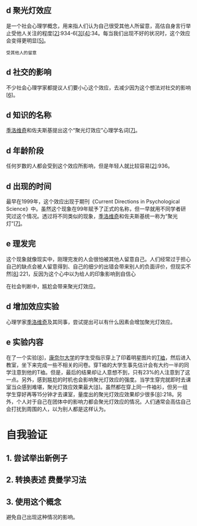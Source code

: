 ## d 聚光灯效应

是一个社会心理学概念，用来指人们认为自己很受其他人所留意，高估自身言行举止受他人关注的程度[[2\]](https://zh.wikipedia.org/wiki/聚光燈效應#cite_note-:3-2):934-6[[3\]](https://zh.wikipedia.org/wiki/聚光燈效應#cite_note-3)[[4\]](https://zh.wikipedia.org/wiki/聚光燈效應#cite_note-4):34。每当我们出现不好的状况时，这个效应会变得更明显[[5\]](https://zh.wikipedia.org/wiki/聚光燈效應#cite_note-5)。

```\
受其他人的留意
```



## d 社交的影响

不少社会心理学家都提议人们要小心这个效应，去减少因为这个想法对社交的影响[[6\]](https://zh.wikipedia.org/wiki/聚光燈效應#cite_note-6)。

## d 知识的名称

[季洛维奇](https://zh.wikipedia.org/w/index.php?title=Thomas_Gilovich&action=edit&redlink=1)和佐夫斯基提出这个“聚光灯效应”心理学名词[[7\]](https://zh.wikipedia.org/wiki/聚光燈效應#cite_note-:0-7)。

## d 年龄阶段

任何岁数的人都会受到这个效应所影响，但是年轻人就比较容易[[2\]](https://zh.wikipedia.org/wiki/聚光燈效應#cite_note-:3-2):936。



## d 出现的时间

最早在1999年，这个效应出现于期刊《Current Directions in Psychological Science》中。虽然这个现象在99年赋予了正式的名称，但一早就用不同学者研究过这个情况。透过将不同类似的现象，[季洛维奇](https://zh.wikipedia.org/w/index.php?title=Thomas_Gilovich&action=edit&redlink=1)和佐夫斯基统一称为“聚光灯”[[7\]](https://zh.wikipedia.org/wiki/聚光燈效應#cite_note-:0-7)。



## e 理发完

这个现象就像现实中，刚理完发的人会很怕被其他人留意自己。人们经常过于担心自己的缺点会被人留意得到、自己的细少的出错会带来别人的负面评价，但现实不然[[8\]](https://zh.wikipedia.org/wiki/聚光燈效應#cite_note-:02-8):221，反因为这个心中以为给人的印象影响到自信心

在社会判断中，尴尬会带来聚光灯效应。



## d 增加效应实验

心理学家[季洛维奇](https://zh.wikipedia.org/w/index.php?title=Thomas_Gilovich&action=edit&redlink=1)及其同事，尝试提出可以有什么因素会增加聚光灯效应。

## e 实验内容

在了一个实验[[8\]](https://zh.wikipedia.org/wiki/聚光燈效應#cite_note-:02-8)，[康奈尔大学](https://zh.wikipedia.org/wiki/康奈尔大学)的学生受指示穿上了印着明星图片的[T裇](https://zh.wikipedia.org/wiki/T恤)，然后进入教室，坐下来完成一些不相关的问卷。穿T裇的大学生事先估计会有大约一半的同学注意到他的T裇。但是，最后的结果却让人意想不到，只有23%的人注意到了这一点。另外，感到尴尬的时机也会影响聚光灯效应的强度。当学生穿完就即时去课室当众感到难堪，聚光灯效应效果最大[[8\]](https://zh.wikipedia.org/wiki/聚光燈效應#cite_note-:02-8)。虽然都在穿上同一件裇衫，但另一组学生穿好再等15分钟才去课室，量度出的聚光灯效应效果却少很多[[8\]](https://zh.wikipedia.org/wiki/聚光燈效應#cite_note-:02-8):218。另外，个人对于自己在团体中的影响力都会聚光灯效应的情况。人们通常会高估自己会打扰到周围的人，以为别人都是这样认为。



# 自我验证

## 1. 尝试举出新例子

## 2. 转换表述 费曼学习法

## 3. 使用这个概念

避免自己出现这种情况的影响。